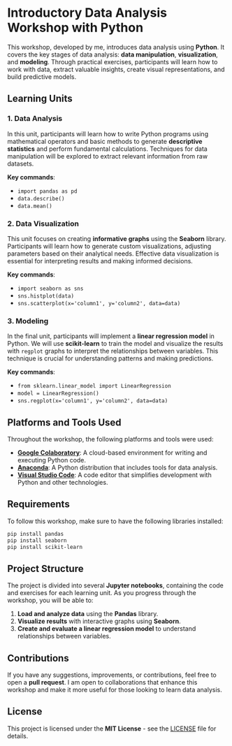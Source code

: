 # Introductory Data Analysis Workshop with Python

This workshop, developed by me, introduces data analysis using **Python**. It covers the key stages of data analysis: **data manipulation**, **visualization**, and **modeling**. Through practical exercises, participants will learn how to work with data, extract valuable insights, create visual representations, and build predictive models.

## Learning Units

### 1. **Data Analysis**
In this unit, participants will learn how to write Python programs using mathematical operators and basic methods to generate **descriptive statistics** and perform fundamental calculations. Techniques for data manipulation will be explored to extract relevant information from raw datasets.

**Key commands**:
- `import pandas as pd`
- `data.describe()`
- `data.mean()`

### 2. **Data Visualization**
This unit focuses on creating **informative graphs** using the **Seaborn** library. Participants will learn how to generate custom visualizations, adjusting parameters based on their analytical needs. Effective data visualization is essential for interpreting results and making informed decisions.

**Key commands**:
- `import seaborn as sns`
- `sns.histplot(data)`
- `sns.scatterplot(x='column1', y='column2', data=data)`

### 3. **Modeling**
In the final unit, participants will implement a **linear regression model** in Python. We will use **scikit-learn** to train the model and visualize the results with `regplot` graphs to interpret the relationships between variables. This technique is crucial for understanding patterns and making predictions.

**Key commands**:
- `from sklearn.linear_model import LinearRegression`
- `model = LinearRegression()`
- `sns.regplot(x='column1', y='column2', data=data)`

## Platforms and Tools Used

Throughout the workshop, the following platforms and tools were used:

- **[Google Colaboratory](https://colab.research.google.com/)**: A cloud-based environment for writing and executing Python code.
- **[Anaconda](https://www.anaconda.com/)**: A Python distribution that includes tools for data analysis.
- **[Visual Studio Code](https://code.visualstudio.com/)**: A code editor that simplifies development with Python and other technologies.

## Requirements

To follow this workshop, make sure to have the following libraries installed:

```bash
pip install pandas
pip install seaborn
pip install scikit-learn
```
## Project Structure

The project is divided into several **Jupyter notebooks**, containing the code and exercises for each learning unit. As you progress through the workshop, you will be able to:

1. **Load and analyze data** using the **Pandas** library.
2. **Visualize results** with interactive graphs using **Seaborn**.
3. **Create and evaluate a linear regression model** to understand relationships between variables.

## Contributions

If you have any suggestions, improvements, or contributions, feel free to open a **pull request**. I am open to collaborations that enhance this workshop and make it more useful for those looking to learn data analysis.

## License

This project is licensed under the **MIT License** - see the [LICENSE](LICENSE) file for details.

